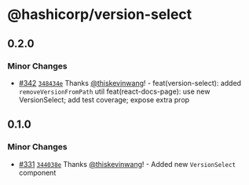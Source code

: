 # @hashicorp/version-select

## 0.2.0

### Minor Changes

- [#342](https://github.com/hashicorp/react-components/pull/342) [`348434e`](https://github.com/hashicorp/react-components/commit/348434ee9490944626f77291082f8130c00a607a) Thanks [@thiskevinwang](https://github.com/thiskevinwang)! - feat(version-select): added `removeVersionFromPath` util
  feat(react-docs-page): use new VersionSelect; add test coverage; expose extra prop

## 0.1.0

### Minor Changes

- [#331](https://github.com/hashicorp/react-components/pull/331) [`344038e`](https://github.com/hashicorp/react-components/commit/344038ebbd38f659d15395b72fb52555f8cb6e39) Thanks [@thiskevinwang](https://github.com/thiskevinwang)! - Added new `VersionSelect` component
